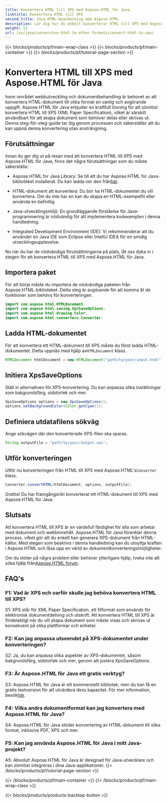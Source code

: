 ```yaml
---
title: Konvertera HTML till XPS med Aspose.HTML för Java
linktitle: Konvertera HTML till XPS
second_title: Java HTML-bearbetning med Aspose.HTML
description: Lär dig hur du enkelt konverterar HTML till XPS med Aspose.HTML för Java. Skapa plattformsoberoende dokument med lätthet.
weight: 12
url: /sv/java/conversion-html-to-other-formats/convert-html-to-xps/
---
```


{{< blocks/products/pf/main-wrap-class >}}
{{< blocks/products/pf/main-container >}}
{{< blocks/products/pf/tutorial-page-section >}}

# Konvertera HTML till XPS med Aspose.HTML för Java

Inom området webbutveckling och dokumentbehandling är behovet av att konvertera HTML-dokument till olika format en vanlig och avgörande uppgift. Aspose.HTML för Java erbjuder en kraftfull lösning för att sömlöst konvertera HTML till XPS (XML Paper Specification), vilket är särskilt användbart för att skapa dokument som behöver delas eller skrivas ut. Denna steg-för-steg-guide tar dig genom processen och säkerställer att du kan uppnå denna konvertering utan ansträngning.

## Förutsättningar

Innan du ger dig ut på resan med att konvertera HTML till XPS med Aspose.HTML för Java, finns det några förutsättningar som du måste säkerställa:

-  Aspose.HTML for Java Library: Se till att du har Aspose.HTML for Java-biblioteket installerat. Du kan ladda ner den från[här](https://releases.aspose.com/html/java/).

- HTML-dokument att konvertera: Du bör ha HTML-dokumentet du vill konvertera. Om du inte har en kan du skapa en HTML-exempelfil eller använda en befintlig.

- Java-utvecklingsmiljö: En grundläggande förståelse för Java-programmering är nödvändig för att implementera kodexemplen i denna handledning.

- Integrated Development Environment (IDE): Vi rekommenderar att du använder en Java IDE som Eclipse eller IntelliJ IDEA för en smidig utvecklingsupplevelse.

Nu när du har de nödvändiga förutsättningarna på plats, låt oss dyka in i stegen för att konvertera HTML till XPS med Aspose.HTML för Java.

## Importera paket

För att börja måste du importera de nödvändiga paketen från Aspose.HTML-biblioteket. Detta steg är avgörande för att komma åt de funktioner som behövs för konverteringen.

```java
import com.aspose.html.HTMLDocument;
import com.aspose.html.saving.XpsSaveOptions;
import com.aspose.html.drawing.Color;
import com.aspose.html.converters.Converter;
```

## Ladda HTML-dokumentet

 För att konvertera ett HTML-dokument till XPS måste du först ladda HTML-dokumentet. Detta uppnås med hjälp av`HTMLDocument` klass.

```java
HTMLDocument htmlDocument = new HTMLDocument("path/to/your/input.html");
```

## Initiera XpsSaveOptions

Ställ in alternativen för XPS-konvertering. Du kan anpassa olika inställningar som bakgrundsfärg, sidstorlek och mer.

```java
XpsSaveOptions options = new XpsSaveOptions();
options.setBackgroundColor(Color.getCyan());
```

## Definiera utdatafilens sökväg

Ange sökvägen där den konverterade XPS-filen ska sparas.

```java
String outputFile = "path/to/your/output.xps";
```

## Utför konverteringen

Utför nu konverteringen från HTML till XPS med Aspose.HTML's`Converter` klass.

```java
Converter.convertHTML(htmlDocument, options, outputFile);
```

Grattis! Du har framgångsrikt konverterat ett HTML-dokument till XPS med Aspose.HTML för Java.

## Slutsats

Att konvertera HTML till XPS är en värdefull färdighet för alla som arbetar med dokument och webbinnehåll. Aspose.HTML för Java förenklar denna process, vilket gör att du enkelt kan generera XPS-dokument från HTML-källor. Med stegen som beskrivs i denna handledning kan du utnyttja kraften i Aspose.HTML och låsa upp en värld av dokumentkonverteringsmöjligheter.

 Om du stöter på några problem eller behöver ytterligare hjälp, tveka inte att söka hjälp från[Aspose.HTML forum](https://forum.aspose.com/).

## FAQ's

### F1: Vad är XPS och varför skulle jag behöva konvertera HTML till XPS?

S1: XPS står för XML Paper Specification, ett filformat som används för elektronisk dokumentdelning och utskrift. Att konvertera HTML till XPS är fördelaktigt när du vill skapa dokument som måste visas och skrivas ut konsekvent på olika plattformar och enheter.

### F2: Kan jag anpassa utseendet på XPS-dokumentet under konverteringen?

S2: Ja, du kan anpassa olika aspekter av XPS-dokumentet, såsom bakgrundsfärg, sidstorlek och mer, genom att justera XpsSaveOptions.

### F3: Är Aspose.HTML för Java ett gratis verktyg?

 S3: Aspose.HTML för Java är ett kommersiellt bibliotek, men du kan få en gratis testversion för att utvärdera dess kapacitet. För mer information, besök[här](https://releases.aspose.com/html/java).

### F4: Vilka andra dokumentformat kan jag konvertera med Aspose.HTML för Java?

S4: Aspose.HTML för Java stöder konvertering av HTML-dokument till olika format, inklusive PDF, XPS och mer.

### F5: Kan jag använda Aspose.HTML för Java i mitt Java-projekt?

A5: Absolut! Aspose.HTML för Java är designad för Java-utvecklare och kan sömlöst integreras i dina Java-applikationer.
{{< /blocks/products/pf/tutorial-page-section >}}

{{< /blocks/products/pf/main-container >}}
{{< /blocks/products/pf/main-wrap-class >}}

{{< blocks/products/products-backtop-button >}}
